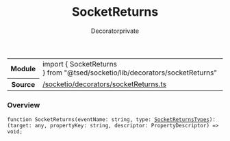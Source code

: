 
<header class="symbol-info-header"><h1 id="socketreturns">SocketReturns</h1><label class="symbol-info-type-label decorator">Decorator</label><label class="api-type-label private" title="private">private</label></header>
<!-- summary -->
<section class="symbol-info"><table class="is-full-width"><tbody><tr><th>Module</th><td><div class="lang-typescript"><span class="token keyword">import</span> { SocketReturns }&nbsp;<span class="token keyword">from</span>&nbsp;<span class="token string">"@tsed/socketio/lib/decorators/socketReturns"</span></div></td></tr><tr><th>Source</th><td><a href="https://github.com/Romakita/ts-express-decorators/blob/v4.13.6/src//socketio/decorators/socketReturns.ts#L0-L0">/socketio/decorators/socketReturns.ts</a></td></tr></tbody></table></section>
<!-- overview -->


### Overview


<pre><code class="typescript-lang ">function <span class="token function">SocketReturns</span><span class="token punctuation">(</span>eventName<span class="token punctuation">:</span> <span class="token keyword">string</span><span class="token punctuation">,</span> type<span class="token punctuation">:</span> <a href="#api/socketio/socketreturnstypes"><span class="token">SocketReturnsTypes</span></a><span class="token punctuation">)</span><span class="token punctuation">:</span> <span class="token punctuation">(</span>target<span class="token punctuation">:</span> <span class="token keyword">any</span><span class="token punctuation">,</span> propertyKey<span class="token punctuation">:</span> <span class="token keyword">string</span><span class="token punctuation">,</span> descriptor<span class="token punctuation">:</span> PropertyDescriptor<span class="token punctuation">)</span> => <span class="token keyword">void</span><span class="token punctuation">;</span></code></pre>


<!-- Parameters -->

<!-- Description -->

<!-- Members -->

